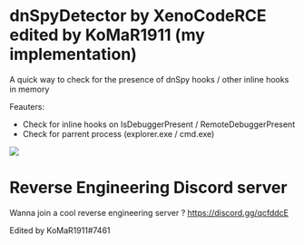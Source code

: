 # dnSpyDetector by XenoCodeRCE edited by KoMaR1911 (my implementation)
A quick way to check for the presence of dnSpy hooks / other inline hooks in memory

Feauters: 
- Check for inline hooks on IsDebuggerPresent / RemoteDebuggerPresent
- Check for parrent process (explorer.exe / cmd.exe)

![](https://i.imgur.com/a72g4Mv.png)

# Reverse Engineering Discord server
Wanna join a cool reverse engineering server ? https://discord.gg/qcfddcE

Edited by KoMaR1911#7461
